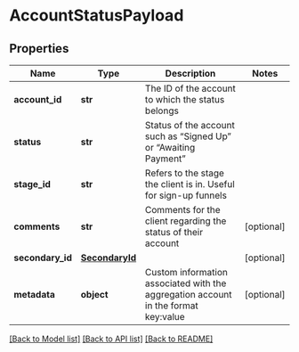 # AccountStatusPayload

## Properties
Name | Type | Description | Notes
------------ | ------------- | ------------- | -------------
**account_id** | **str** | The ID of the account to which the status belongs | 
**status** | **str** | Status of the account such as “Signed Up” or “Awaiting Payment” | 
**stage_id** | **str** | Refers to the stage the client is in. Useful for sign-up funnels | 
**comments** | **str** | Comments for the client regarding the status of their account | [optional] 
**secondary_id** | [**SecondaryId**](SecondaryId.md) |  | [optional] 
**metadata** | **object** | Custom information associated with the aggregation account in the format key:value | [optional] 

[[Back to Model list]](../README.md#documentation-for-models) [[Back to API list]](../README.md#documentation-for-api-endpoints) [[Back to README]](../README.md)



